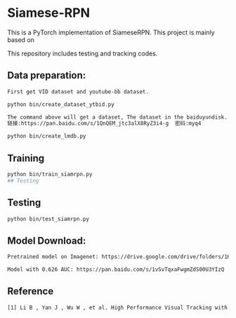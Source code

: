 
# Siamese-RPN

This is a PyTorch implementation of SiameseRPN. This project is mainly based on 

This repository includes testing and tracking codes. 

## Data preparation:
```bash
First get VID dataset and youtube-bb dataset. 

python bin/create_dataset_ytbid.py 

The command above will get a dataset, The dataset in the baiduyundisk. Use this data to create lmdb.
链接:https://pan.baidu.com/s/1QnQEM_jtc3alX8RyZ3i4-g  密码:myq4

python bin/create_lmdb.py
```
## Training
```bash
python bin/train_siamrpn.py 
## Testing
```
## Testing
```bash
python bin/test_siamrpn.py 
```

## Model Download:
```bash
Pretrained model on Imagenet: https://drive.google.com/drive/folders/1HJOvl_irX3KFbtfj88_FVLtukMI1GTCR

Model with 0.626 AUC: https://pan.baidu.com/s/1vSvTqxaFwgmZdS00U3YIzQ  keyword:v91k
```
## Reference
```bash
[1] Li B , Yan J , Wu W , et al. High Performance Visual Tracking with Siamese Region Proposal Network[C]// 2018 IEEE/CVF Conference on Computer Vision and Pattern Recognition (CVPR). IEEE, 2018.
```
